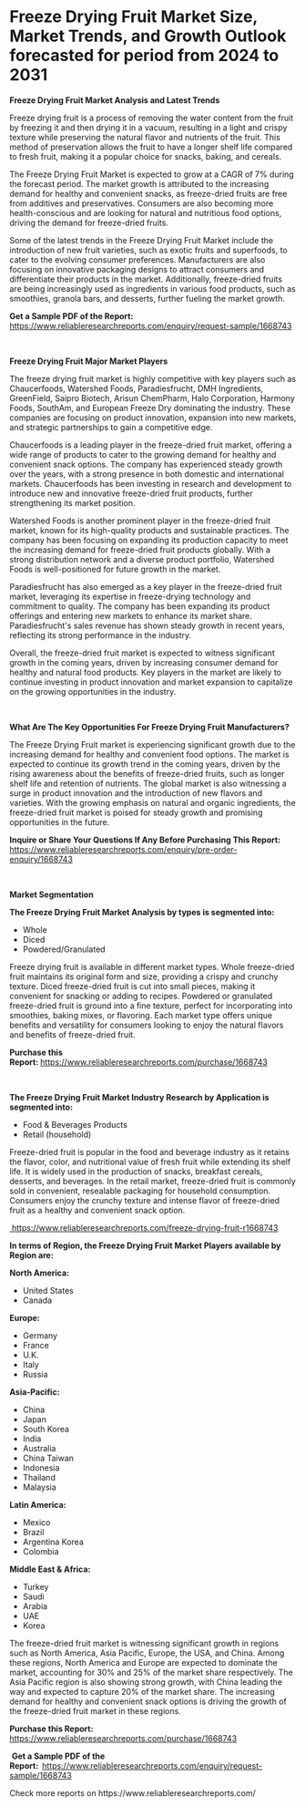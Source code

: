 <p><h1>Freeze Drying Fruit Market Size, Market Trends, and Growth Outlook forecasted for period from 2024 to 2031</h1></p><p><strong>Freeze Drying Fruit Market Analysis and Latest Trends</strong></p>
<p><p>Freeze drying fruit is a process of removing the water content from the fruit by freezing it and then drying it in a vacuum, resulting in a light and crispy texture while preserving the natural flavor and nutrients of the fruit. This method of preservation allows the fruit to have a longer shelf life compared to fresh fruit, making it a popular choice for snacks, baking, and cereals.</p><p>The Freeze Drying Fruit Market is expected to grow at a CAGR of 7% during the forecast period. The market growth is attributed to the increasing demand for healthy and convenient snacks, as freeze-dried fruits are free from additives and preservatives. Consumers are also becoming more health-conscious and are looking for natural and nutritious food options, driving the demand for freeze-dried fruits.</p><p>Some of the latest trends in the Freeze Drying Fruit Market include the introduction of new fruit varieties, such as exotic fruits and superfoods, to cater to the evolving consumer preferences. Manufacturers are also focusing on innovative packaging designs to attract consumers and differentiate their products in the market. Additionally, freeze-dried fruits are being increasingly used as ingredients in various food products, such as smoothies, granola bars, and desserts, further fueling the market growth.</p></p>
<p><strong>Get a Sample PDF of the Report:&nbsp;</strong> <a href="https://www.reliableresearchreports.com/enquiry/request-sample/1668743">https://www.reliableresearchreports.com/enquiry/request-sample/1668743</a></p>
<p>&nbsp;</p>
<p><strong>Freeze Drying Fruit Major Market Players</strong></p>
<p><p>The freeze drying fruit market is highly competitive with key players such as Chaucerfoods, Watershed Foods, Paradiesfrucht, DMH Ingredients, GreenField, Saipro Biotech, Arisun ChemPharm, Halo Corporation, Harmony Foods, SouthAm, and European Freeze Dry dominating the industry. These companies are focusing on product innovation, expansion into new markets, and strategic partnerships to gain a competitive edge.</p><p>Chaucerfoods is a leading player in the freeze-dried fruit market, offering a wide range of products to cater to the growing demand for healthy and convenient snack options. The company has experienced steady growth over the years, with a strong presence in both domestic and international markets. Chaucerfoods has been investing in research and development to introduce new and innovative freeze-dried fruit products, further strengthening its market position.</p><p>Watershed Foods is another prominent player in the freeze-dried fruit market, known for its high-quality products and sustainable practices. The company has been focusing on expanding its production capacity to meet the increasing demand for freeze-dried fruit products globally. With a strong distribution network and a diverse product portfolio, Watershed Foods is well-positioned for future growth in the market.</p><p>Paradiesfrucht has also emerged as a key player in the freeze-dried fruit market, leveraging its expertise in freeze-drying technology and commitment to quality. The company has been expanding its product offerings and entering new markets to enhance its market share. Paradiesfrucht's sales revenue has shown steady growth in recent years, reflecting its strong performance in the industry.</p><p>Overall, the freeze-dried fruit market is expected to witness significant growth in the coming years, driven by increasing consumer demand for healthy and natural food products. Key players in the market are likely to continue investing in product innovation and market expansion to capitalize on the growing opportunities in the industry.</p></p>
<p>&nbsp;</p>
<p><strong>What Are The Key Opportunities For Freeze Drying Fruit Manufacturers?</strong></p>
<p><p>The Freeze Drying Fruit market is experiencing significant growth due to the increasing demand for healthy and convenient food options. The market is expected to continue its growth trend in the coming years, driven by the rising awareness about the benefits of freeze-dried fruits, such as longer shelf life and retention of nutrients. The global market is also witnessing a surge in product innovation and the introduction of new flavors and varieties. With the growing emphasis on natural and organic ingredients, the freeze-dried fruit market is poised for steady growth and promising opportunities in the future.</p></p>
<p><strong>Inquire or Share Your Questions If Any Before Purchasing This Report:</strong> <a href="https://www.reliableresearchreports.com/enquiry/pre-order-enquiry/1668743">https://www.reliableresearchreports.com/enquiry/pre-order-enquiry/1668743</a></p>
<p>&nbsp;</p>
<p><strong>Market Segmentation</strong></p>
<p><strong>The Freeze Drying Fruit Market Analysis by types is segmented into:</strong></p>
<p><ul><li>Whole</li><li>Diced</li><li>Powdered/Granulated</li></ul></p>
<p><p>Freeze drying fruit is available in different market types. Whole freeze-dried fruit maintains its original form and size, providing a crispy and crunchy texture. Diced freeze-dried fruit is cut into small pieces, making it convenient for snacking or adding to recipes. Powdered or granulated freeze-dried fruit is ground into a fine texture, perfect for incorporating into smoothies, baking mixes, or flavoring. Each market type offers unique benefits and versatility for consumers looking to enjoy the natural flavors and benefits of freeze-dried fruit.</p></p>
<p><strong>Purchase this Report:&nbsp;</strong><a href="https://www.reliableresearchreports.com/purchase/1668743">https://www.reliableresearchreports.com/purchase/1668743</a></p>
<p>&nbsp;</p>
<p><strong>The Freeze Drying Fruit Market Industry Research by Application is segmented into:</strong></p>
<p><ul><li>Food & Beverages Products</li><li>Retail (household)</li></ul></p>
<p><p>Freeze-dried fruit is popular in the food and beverage industry as it retains the flavor, color, and nutritional value of fresh fruit while extending its shelf life. It is widely used in the production of snacks, breakfast cereals, desserts, and beverages. In the retail market, freeze-dried fruit is commonly sold in convenient, resealable packaging for household consumption. Consumers enjoy the crunchy texture and intense flavor of freeze-dried fruit as a healthy and convenient snack option.</p></p>
<p><a href="https://www.reliableresearchreports.com/freeze-drying-fruit-r1668743">&nbsp;https://www.reliableresearchreports.com/freeze-drying-fruit-r1668743</a></p>
<p><strong>In terms of Region, the Freeze Drying Fruit Market Players available by Region are:</strong></p>
<p>
    <p> <strong> North America: </strong>
        <ul>
            <li>United States</li>
            <li>Canada</li>
        </ul>
        </p> 
    <p> <strong> Europe: </strong>
        <ul>
            <li>Germany</li>
            <li>France</li>
            <li>U.K.</li>
            <li>Italy</li>
            <li>Russia</li>
        </ul>
        </p> 
    <p> <strong> Asia-Pacific: </strong>
        <ul>
            <li>China</li>
            <li>Japan</li>
            <li>South Korea</li>
            <li>India</li>
            <li>Australia</li>
            <li>China Taiwan</li>
            <li>Indonesia</li>
            <li>Thailand</li>
            <li>Malaysia</li>
        </ul>
        </p> 
    <p> <strong> Latin America: </strong>
        <ul>
            <li>Mexico</li>
            <li>Brazil</li>
            <li>Argentina Korea</li>
            <li>Colombia</li>
        </ul>
        </p> 
    <p> <strong> Middle East & Africa: </strong>
        <ul>
            <li>Turkey</li>
            <li>Saudi</li>
            <li>Arabia</li>
            <li>UAE</li>
            <li>Korea</li>
        </ul>
    </p>
    </p>
<p><p>The freeze-dried fruit market is witnessing significant growth in regions such as North America, Asia Pacific, Europe, the USA, and China. Among these regions, North America and Europe are expected to dominate the market, accounting for 30% and 25% of the market share respectively. The Asia Pacific region is also showing strong growth, with China leading the way and expected to capture 20% of the market share. The increasing demand for healthy and convenient snack options is driving the growth of the freeze-dried fruit market in these regions.</p></p>
<p><strong>Purchase this Report: </strong><a href="https://www.reliableresearchreports.com/purchase/1668743">https://www.reliableresearchreports.com/purchase/1668743</a></p>
<p>&nbsp;<strong>Get a Sample PDF of the Report:&nbsp;&nbsp;</strong><a href="https://www.reliableresearchreports.com/enquiry/request-sample/1668743">https://www.reliableresearchreports.com/enquiry/request-sample/1668743</a></p>
<p><strong></strong></p>
<p>Check more reports on https://www.reliableresearchreports.com/</p>